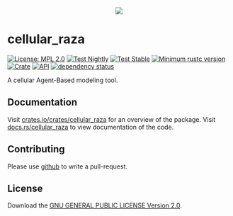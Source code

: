<div align="center">
    <image src="doc/cellular_raza.svg">
</div>

# cellular_raza
[![License: MPL 2.0](https://img.shields.io/github/license/jonaspleyer/cellular_raza?style=flat-square)](https://opensource.org/license/gpl-2-0/)
[![Test Nightly](https://img.shields.io/github/actions/workflow/status/jonaspleyer/cellular_raza/test_nightly.yml?label=Test%20Nightly&style=flat-square)](https://github.com/jonaspleyer/cellular_raza/actions)
[![Test Stable](https://img.shields.io/github/actions/workflow/status/jonaspleyer/cellular_raza/test_stable.yml?label=Test%20Stable&style=flat-square)](https://github.com/jonaspleyer/cellular_raza/actions)
[![Minimum rustc version](https://img.shields.io/badge/rustc-1.36+-lightgray.svg?style=flat-square)](https://github.com/jonaspleyer/cellular_raza#rust-version-requirements)
[![Crate](https://img.shields.io/crates/v/cellular_raza.svg?style=flat-square)](https://crates.io/crates/cellular_raza)
[![API](https://img.shields.io/docsrs/cellular_raza/latest?style=flat-square)](https://docs.rs/cellular_raza)
[![dependency status](https://deps.rs/crate/cellular_raza/0.0.1/status.svg?style=flat-square)](https://deps.rs/crate/cellular_raza)

A cellular Agent-Based modeling tool.

## Documentation
Visit [crates.io/crates/cellular_raza](https://crates.io/crates/cellular_raza) for an overview of the package.
Visit [docs.rs/cellular_raza](https://docs.rs/cellular_raza) to view documentation of the code.

## Contributing
Please use [github](https://www.github.com/jonaspleyer/cellular_raza) to write a pull-request.

## License
Download the [GNU GENERAL PUBLIC LICENSE Version 2.0](https://www.gnu.org/licenses/old-licenses/gpl-2.0.txt).

